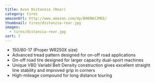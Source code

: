 ```yaml
---
title: Avon Distanzia (Rear)
category: tires
amazonUrl: http://www.amazon.com/dp/B000WJJMEE/
thumbnail: tires/distanzia-rear.jpg
images:
  - tires/distanzia-rear.jpg
sort: 7
---
```


* 150/60-17 (Proper WR250X size)
* Advanced tread pattern designed for on-off road applications
* On-off road tire designed for larger capacity dual-sport machines
* Unique VBD Variabl Belt Density construction gives excellent straight line stability and improved grip in corners
* High-mileage compound for long distance touring

